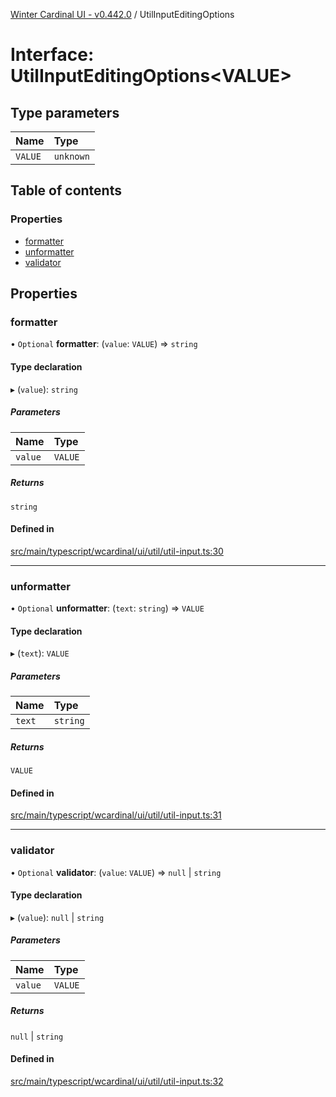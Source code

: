 [Winter Cardinal UI - v0.442.0](../index.md) / UtilInputEditingOptions

# Interface: UtilInputEditingOptions\<VALUE\>

## Type parameters

| Name | Type |
| :------ | :------ |
| `VALUE` | `unknown` |

## Table of contents

### Properties

- [formatter](UtilInputEditingOptions.md#formatter)
- [unformatter](UtilInputEditingOptions.md#unformatter)
- [validator](UtilInputEditingOptions.md#validator)

## Properties

### formatter

• `Optional` **formatter**: (`value`: `VALUE`) => `string`

#### Type declaration

▸ (`value`): `string`

##### Parameters

| Name | Type |
| :------ | :------ |
| `value` | `VALUE` |

##### Returns

`string`

#### Defined in

[src/main/typescript/wcardinal/ui/util/util-input.ts:30](https://github.com/winter-cardinal/winter-cardinal-ui/blob/v0.442.0/src/main/typescript/wcardinal/ui/util/util-input.ts#L30)

___

### unformatter

• `Optional` **unformatter**: (`text`: `string`) => `VALUE`

#### Type declaration

▸ (`text`): `VALUE`

##### Parameters

| Name | Type |
| :------ | :------ |
| `text` | `string` |

##### Returns

`VALUE`

#### Defined in

[src/main/typescript/wcardinal/ui/util/util-input.ts:31](https://github.com/winter-cardinal/winter-cardinal-ui/blob/v0.442.0/src/main/typescript/wcardinal/ui/util/util-input.ts#L31)

___

### validator

• `Optional` **validator**: (`value`: `VALUE`) => ``null`` \| `string`

#### Type declaration

▸ (`value`): ``null`` \| `string`

##### Parameters

| Name | Type |
| :------ | :------ |
| `value` | `VALUE` |

##### Returns

``null`` \| `string`

#### Defined in

[src/main/typescript/wcardinal/ui/util/util-input.ts:32](https://github.com/winter-cardinal/winter-cardinal-ui/blob/v0.442.0/src/main/typescript/wcardinal/ui/util/util-input.ts#L32)
